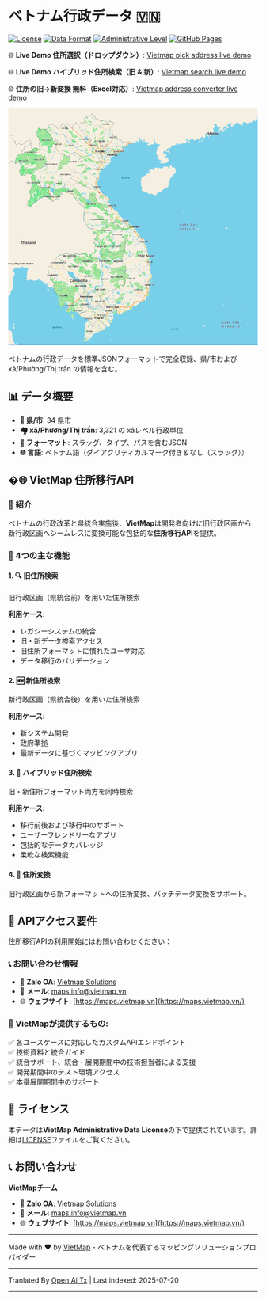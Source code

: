 # ベトナム行政データ 🇻🇳

[![License](https://img.shields.io/badge/License-VietMap-blue.svg)](LICENSE)
[![Data Format](https://img.shields.io/badge/Format-JSON-green.svg)](.)
[![Administrative Level](https://img.shields.io/badge/Level-Province%2FWard-orange.svg)](.)
[![GitHub Pages](https://img.shields.io/badge/Demo-GitHub%20Pages-brightgreen.svg)](https://vietmap-company.github.io/vietnam_administrative_address/)

🌐 **Live Demo 住所選択（ドロップダウン）**: [Vietmap pick address live demo](https://vietmap-company.github.io/vietnam_administrative_address/)

🌐 **Live Demo ハイブリッド住所検索（旧 & 新）**: [Vietmap search live demo](https://tools.vietmap.vn/staging/)

🌐 **住所の旧->新変換 無料（Excel対応）**: [Vietmap address converter live demo](https://tools.vietmap.vn/staging/convert-address)

![Preview](https://raw.githubusercontent.com/vietmap-company/vietnam_administrative_address/main/./images/new_boundary.png)



ベトナムの行政データを標準JSONフォーマットで完全収録、県/市および xã/Phường/Thị trấn の情報を含む。

## 📊 データ概要

- **📍 県/市**: 34 県市
- **🏘️ xã/Phường/Thị trấn**: 3,321 の xãレベル行政単位
- **🔄 フォーマット**: スラッグ、タイプ、パスを含むJSON
- **🌐 言語**: ベトナム語（ダイアクリティカルマーク付き＆なし（スラッグ））

## �🌐 VietMap 住所移行API

### 🚀 紹介

ベトナムの行政改革と県統合実施後、**VietMap**は開発者向けに旧行政区画から新行政区画へシームレスに変換可能な包括的な**住所移行API**を提供。

### 🎯 4つの主な機能

#### 1. 🔍 旧住所検索
旧行政区画（県統合前）を用いた住所検索

**利用ケース:**
- レガシーシステムの統合
- 旧・新データ検索アクセス
- 旧住所フォーマットに慣れたユーザ対応
- データ移行のバリデーション

#### 2. 🆕 新住所検索  
新行政区画（県統合後）を用いた住所検索

**利用ケース:**
- 新システム開発
- 政府準拠
- 最新データに基づくマッピングアプリ

#### 3. 🔄 ハイブリッド住所検索
旧・新住所フォーマット両方を同時検索

**利用ケース:**
- 移行前後および移行中のサポート
- ユーザーフレンドリーなアプリ
- 包括的なデータカバレッジ
- 柔軟な検索機能

#### 4. 🔀 住所変換
旧行政区画から新フォーマットへの住所変換、バッチデータ変換をサポート。


## 🔑 APIアクセス要件

住所移行APIの利用開始にはお問い合わせください：

### 📞 お問い合わせ情報

- 💬 **Zalo OA**: [Vietmap Solutions](https://zalo.me/vietmapmapsapi)
- 📧 **メール**: [maps.info@vietmap.vn](https://raw.githubusercontent.com/vietmap-company/vietnam_administrative_address/main/mailto:maps.info@vietmap.vn)  
- 🌐 **ウェブサイト**: [https://maps.vietmap.vn](https://maps.vietmap.vn/)

### 🎁 VietMapが提供するもの:

✅ 各ユースケースに対応したカスタムAPIエンドポイント  
✅ 技術資料と統合ガイド  
✅ 統合サポート、統合・展開期間中の技術担当者による支援  
✅ 開発期間中のテスト環境アクセス</br>
✅ 本番展開期間中のサポート

## 📄 ライセンス

本データは**VietMap Administrative Data License**の下で提供されています。詳細は[LICENSE](LICENSE)ファイルをご覧ください。

## 📞 お問い合わせ

**VietMapチーム**
- 💬 **Zalo OA**: [Vietmap Solutions](https://zalo.me/vietmapmapsapi)
- 📧 **メール**: [maps.info@vietmap.vn](https://raw.githubusercontent.com/vietmap-company/vietnam_administrative_address/main/mailto:maps.info@vietmap.vn)
- 🌐 **ウェブサイト**: [https://maps.vietmap.vn](https://maps.vietmap.vn/)

---

Made with ❤️ by [VietMap](https://www.vietmap.vn/) - ベトナムを代表するマッピングソリューションプロバイダー



---


Tranlated By [Open Ai Tx](https://github.com/OpenAiTx/OpenAiTx) | Last indexed: 2025-07-20


---